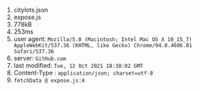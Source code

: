 1. citylots.json
2. expose.js
3. 778kB
4. 253ms
5. user agent: `Mozilla/5.0 (Macintosh; Intel Mac OS X 10_15_7) AppleWebKit/537.36 (KHTML, like Gecko) Chrome/94.0.4606.81 Safari/537.36`
6. server: `GitHub.com`
7. last modified: `Tue, 12 Oct 2021 18:38:02 GMT`
8. Content-Type : `application/json; charset=utf-8`
9. `fetchData @ expose.js:4`